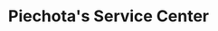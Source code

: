 ---
title: "Piechota's Service Center"
url: /allentown/piechotas-service-center/
shop: car repair
---